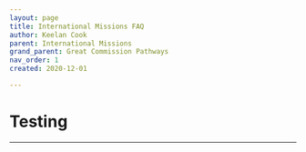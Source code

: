 ```yaml
---
layout: page
title: International Missions FAQ
author: Keelan Cook
parent: International Missions
grand_parent: Great Commission Pathways
nav_order: 1
created: 2020-12-01

---
```


# Testing

---